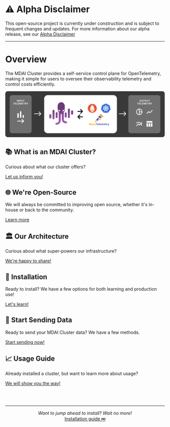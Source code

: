 # ⚠️ **Alpha Disclaimer**
This open-source project is currently under construction and is subject to frequent changes and updates. For more information about our alpha release, see our [Alpha Disclaimer](./DISCLAIMER.md)

----

# Overview

The MDAI Cluster provides a self-service control plane for OpenTelemetry, making it simple for users to oversee their observability telemetry and control costs efficiently.

<a href="./media/overview.png" target="_blank">
  <img alt="MDAI Overview" src="./media/overview.png" />
</a>


## 📚 What is an MDAI Cluster?

Curious about what our cluster offers? 

[Let us inform you!](./intro/intro.md)


## 🌐 We're Open-Source

We will always be committed to improving open source, whether it's in-house or back to the community. 

[Learn more](./intro/open-source.md)


## 🏛️ Our Architecture

Curious about what super-powers our infrastructure? 

[We're happy to share!](./intro/architecture/architecture.md)


## 🚀 Installation

Ready to install? We have a few options for both learning and production use! 

[Let's learn!](./install/installation.md)

## 🚢 Start Sending Data

Ready to send your MDAI Cluster data? We have a few methods.

[Start sending now!](./install/testing/intro.md)


## 📈 Usage Guide

Already installed a cluster, but want to learn more about usage? 

[We will show you the way!](./usage/usage.md)

<br />
<br />

----

<p style="text-align: center;">
  <em>Want to jump ahead to install? Wait no more!</em><br />
  <a href="./install/installation.md">Installation guide ⏭️</a>
</p>
